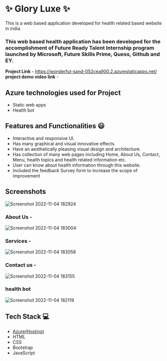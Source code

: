 
# ✨  Glory Luxe ✨

This is a web based application developed for health related based website in india

### This web based health application has been developed for the accomplishment of Future Ready Talent Internship program launched by Microsoft, Future Skills Prime, Quess, Github and EY.


**Project Link** - https://wonderful-sand-052cea900.2.azurestaticapps.net/
**project demo video link** - 

## Azure technologies used for Project

- Static web apps
- Health bot

## Features and Functionalities 😃

- Interactive and responsive UI.
- Has many graphical and visual innovative effects.
- Have an aesthetically pleasing visual design and architecture.
- Has collection of many web pages including Home, About Us, Contact, Menu, health topics and health related information etc.
- User can know about health information through this website.
- Included the feedback Survey form to increase the scope of improvement 

## Screenshots

![Screenshot 2022-11-04 182924](https://user-images.githubusercontent.com/116783215/199978305-c83e5671-1656-437e-91a8-b030278a7fe8.png)



   

### About Us -

![Screenshot 2022-11-04 183004](https://user-images.githubusercontent.com/116783215/199978451-249d342c-aded-43d9-ad88-defbe17fa333.png)

### Services -
![Screenshot 2022-11-04 183058](https://user-images.githubusercontent.com/116783215/199978652-153b68b4-d90b-4f2b-b6bb-7edd3eb798bd.png)


### Contact us -
![Screenshot 2022-11-04 183155](https://user-images.githubusercontent.com/116783215/199978830-e41fbaa9-9c16-465f-a202-33c2ac4932d9.png)


### health bot



![Screenshot 2022-11-04 182119](https://user-images.githubusercontent.com/116783215/199978144-67d6cf3e-397d-477c-aa8a-dd6d26a4dddd.png)



## Tech Stack 💻

- [Azure(Hosting)](https://azure.microsoft.com/en-in/features/azure-portal/)
- HTML
- CSS
- Bootstrap
- JavaScript
